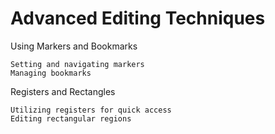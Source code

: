 # Advanced Editing Techniques
Using Markers and Bookmarks

    Setting and navigating markers
    Managing bookmarks

Registers and Rectangles

    Utilizing registers for quick access
    Editing rectangular regions